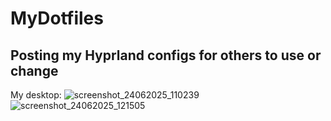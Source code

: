 # MyDotfiles
Posting my Hyprland configs for others to use or change
-------------------------------------------------------
My desktop: 
![screenshot_24062025_110239](https://github.com/user-attachments/assets/2af3ecc7-1d23-4f0c-9821-ad57f027e25f)
![screenshot_24062025_121505](https://github.com/user-attachments/assets/e4dc4e12-de4d-4dd2-8e5b-2fd25baa2859)
